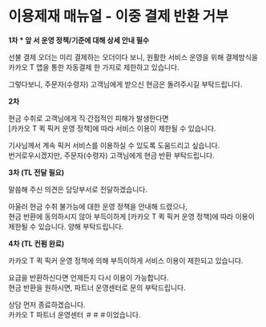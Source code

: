 # 이용제재 매뉴얼 - 이중 결제 반환 거부

**1차 \* 앞 서 운영 정책/기준에 대해 상세 안내 필수**

선불 결제 오더는 미리 결제하는 오더이다 보니, 원활한 서비스 운영을 위해 결제방식을 카카오 T 앱을 통한 자동결제 한 가지로 제한하고 있습니다.

그렇다보니, 주문자(수령자) 고객님에게 받으신 현금은 돌려주시길 부탁드립니다.

**2차**

현금 수취로 고객님에게 직·간접적인 피해가 발생한다면   
[카카오 T 퀵 픽커 운영 정책]에 따라 서비스 이용이 제한될 수 있습니다.

기사님께서 계속 픽커 서비스를 이용하실 수 있도록 도움드리고 싶습니다.   
번거로우시겠지만, 주문자(수령자) 고객님에게 현금 반환 부탁드립니다.

**3차 (TL 전달 필요)**

말씀해 주신 의견은 담당부서로 전달하겠습니다.

아울러 현금 수취 불가능에 대한 운영 정책을 안내해 드렸으나,   
현금 반환에 동의하시지 않아 부득이하게 [카카오 T 퀵 픽커 운영 정책]에 따라 이용이 제한될 수 있습니다. 양해 부탁드립니다.

**4차 (TL 컨펌 완료)**

카카오 T 퀵 픽커 운영 정책에 의해 부득이하게 서비스 이용이 제한되고 있습니다.

요금을 반환하신다면 언제든지 다시 이용이 가능합니다.  
현금 반환을 원하시면, 파트너 운영센터로 문의 부탁드립니다.

상담 먼저 종료하겠습니다.   
카카오 T 파트너 운영센터 ＃＃＃이었습니다.